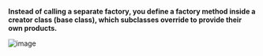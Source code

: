 **Instead of calling a separate factory, you define a factory method inside a creator class (base class), which subclasses override to provide their own products.**

![image](https://github.com/user-attachments/assets/dcae81a2-e43b-4eb3-a89a-983387db6a38)
